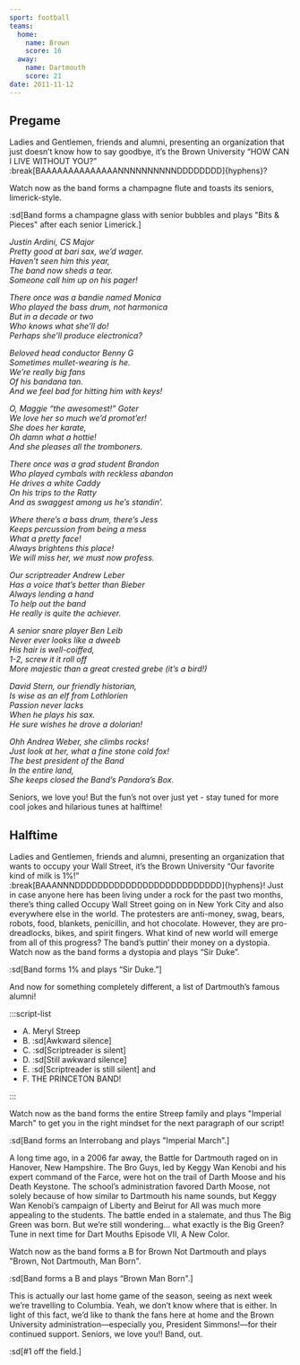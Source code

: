 ```yaml
---
sport: football
teams:
  home:
    name: Brown
    score: 16
  away:
    name: Dartmouth
    score: 21
date: 2011-11-12
---
```


## Pregame

Ladies and Gentlemen, friends and alumni, presenting an organization that just doesn’t know how to say goodbye, it’s the Brown University “HOW CAN I LIVE WITHOUT YOU?” :break[BAAAAAAAAAAAAAANNNNNNNNNNDDDDDDDD]{hyphens}?

Watch now as the band forms a champagne flute and toasts its seniors, limerick-style.

:sd[Band forms a champagne glass with senior bubbles and plays "Bits & Pieces" after each senior Limerick.]

_Justin Ardini, CS Major\
Pretty good at bari sax, we’d wager.\
Haven’t seen him this year,\
The band now sheds a tear.\
Someone call him up on his pager!_

_There once was a bandie named Monica\
Who played the bass drum, not harmonica\
But in a decade or two\
Who knows what she’ll do!\
Perhaps she’ll produce electronica?_

_Beloved head conductor Benny G\
Sometimes mullet-wearing is he.\
We’re really big fans\
Of his bandana tan.\
And we feel bad for hitting him with keys!_

_O, Maggie “the awesomest!” Goter\
We love her so much we’d promot’er!\
She does her karate,\
Oh damn what a hottie!\
And she pleases all the tromboners._

_There once was a grad student Brandon\
Who played cymbals with reckless abandon\
He drives a white Caddy\
On his trips to the Ratty\
And as swaggest among us he’s standin’._

_Where there’s a bass drum, there’s Jess\
Keeps percussion from being a mess\
What a pretty face!\
Always brightens this place!\
We will miss her, we must now profess._

_Our scriptreader Andrew Leber\
Has a voice that’s better than Bieber\
Always lending a hand\
To help out the band\
He really is quite the achiever._

_A senior snare player Ben Leib\
Never ever looks like a dweeb\
His hair is well-coiffed,\
1-2, screw it it roll off\
More majestic than a great crested grebe (it’s a bird!)_

_David Stern, our friendly historian,\
Is wise as an elf from Lothlorien\
Passion never lacks\
When he plays his sax.\
He sure wishes he drove a dolorian!_

_Ohh Andrea Weber, she climbs rocks!\
Just look at her, what a fine stone cold fox!\
The best president of the Band\
In the entire land,\
She keeps closed the Band’s Pandora’s Box._

Seniors, we love you! But the fun’s not over just yet - stay tuned for more cool jokes and hilarious tunes at halftime!

## Halftime

Ladies and Gentlemen, friends and alumni, presenting an organization that wants to occupy your Wall Street, it’s the Brown University “Our favorite kind of milk is 1%!” :break[BAAANNNDDDDDDDDDDDDDDDDDDDDDDDDDD]{hyphens}! Just in case anyone here has been living under a rock for the past two months, there’s thing called Occupy Wall Street going on in New York City and also everywhere else in the world. The protesters are anti-money, swag, bears, robots, food, blankets, penicillin, and hot chocolate. However, they are pro-dreadlocks, bikes, and spirit fingers. What kind of new world will emerge from all of this progress? The band’s puttin’ their money on a dystopia. Watch now as the band forms a dystopia and plays “Sir Duke”.

:sd[Band forms 1% and plays “Sir Duke.”]

And now for something completely different, a list of Dartmouth’s famous alumni!

:::script-list

- A. Meryl Streep
- B. :sd[Awkward silence]
- C. :sd[Scriptreader is silent]
- D. :sd[Still awkward silence]
- E. :sd[Scriptreader is still silent] and
- F. THE PRINCETON BAND!

:::

Watch now as the band forms the entire Streep family and plays "Imperial March" to get you in the right mindset for the next paragraph of our script!

:sd[Band forms an Interrobang and plays "Imperial March".]

A long time ago, in a 2006 far away, the Battle for Dartmouth raged on in Hanover, New Hampshire. The Bro Guys, led by Keggy Wan Kenobi and his expert command of the Farce, were hot on the trail of Darth Moose and his Death Keystone. The school’s administration favored Darth Moose, not solely because of how similar to Dartmouth his name sounds, but Keggy Wan Kenobi’s campaign of Liberty and Beirut for All was much more appealing to the students. The battle ended in a stalemate, and thus The Big Green was born. But we’re still wondering… what exactly is the Big Green? Tune in next time for Dart Mouths Episode VII, A New Color.

Watch now as the band forms a B for Brown Not Dartmouth and plays "Brown, Not Dartmouth, Man Born".

:sd[Band forms a B and plays “Brown Man Born".]

This is actually our last home game of the season, seeing as next week we’re travelling to Columbia. Yeah, we don’t know where that is either. In light of this fact, we’d like to thank the fans here at home and the Brown University administration—especially you, President Simmons!—for their continued support. Seniors, we love you!! Band, out.

:sd[#1 off the field.]
